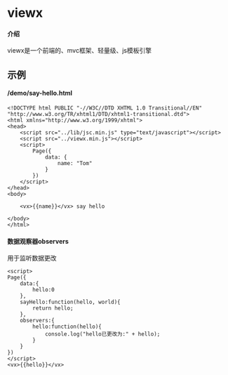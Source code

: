 # viewx

#### 介绍
viewx是一个前端的、mvc框架、轻量级、js模板引擎

## 示例
#### /demo/say-hello.html

```
<!DOCTYPE html PUBLIC "-//W3C//DTD XHTML 1.0 Transitional//EN" "http://www.w3.org/TR/xhtml1/DTD/xhtml1-transitional.dtd">
<html xmlns="http://www.w3.org/1999/xhtml">
<head>
    <script src="../lib/jsc.min.js" type="text/javascript"></script>
    <script src="../viewx.min.js"></script>
    <script>
        Page({
            data: {
                name: "Tom"
            }
        })
    </script>
</head>
<body>

    <vx>{{name}}</vx> say hello

</body>
</html>
```


#### 数据观察器observers
用于监听数据更改
```
<script>
Page({
    data:{
        hello:0
    },
    sayHello:function(hello, world){
        return hello;
    },
    observers:{
        hello:function(hello){
            console.log("hello已更改为:" + hello);
        }
    }
})
</script>
<vx>{{hello}}</vx>
```

